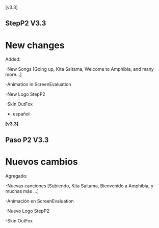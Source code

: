 [v3.3]
## StepP2 V3.3
# New changes
Added​:

​-New Songs [Going up, Kita Saitama, Welcome to Amphibia, and many more...]

-Animation in ScreenEvaluation

-New Logo StepP2

-Skin OutFox

- español

**[v3.3]**
## Paso P2 V3.3
# Nuevos cambios

Agregado:

-Nuevas canciones [Subiendo, Kita Saitama, Bienvenido a Amphibia, y muchas más ...]

-Animación en ScreenEvaluation

-Nuevo Logo StepP2

-Skin OutFox